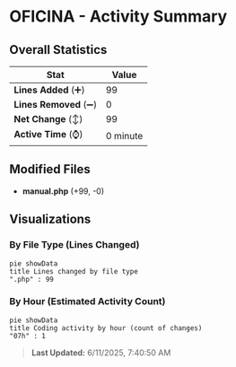 # OFICINA - Activity Summary 

## Overall Statistics

| Stat                   | Value                                                             |
| ---------------------- | ----------------------------------------------------------------- |
| **Lines Added** (➕)   | 99                                          |
| **Lines Removed** (➖) | 0                                        |
| **Net Change** (↕)    | 99                |
| **Active Time** (⌚)   | 0 minute |


## Modified Files
- **manual.php** (+99, -0)

## Visualizations

### By File Type (Lines Changed)

```mermaid
pie showData
title Lines changed by file type
".php" : 99
```

### By Hour (Estimated Activity Count)

```mermaid
pie showData
title Coding activity by hour (count of changes)
"07h" : 1
```


> **Last Updated:** 6/11/2025, 7:40:50 AM